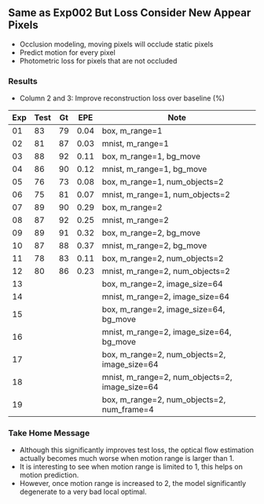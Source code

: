 ## Same as Exp002 But Loss Consider New Appear Pixels

- Occlusion modeling, moving pixels will occlude static pixels
- Predict motion for every pixel
- Photometric loss for pixels that are not occluded

### Results

- Column 2 and 3: Improve reconstruction loss over baseline (%) 

| Exp  | Test | Gt   | EPE  | Note |
| ---- | ---- | ---- | ---- | ---- |
| 01 | 83 | 79 | 0.04 | box, m_range=1 |
| 02 | 81 | 87 | 0.03 | mnist, m_range=1 |
| 03 | 88 | 92 | 0.11 | box, m_range=1, bg_move |
| 04 | 86 | 90 | 0.12 | mnist, m_range=1, bg_move |
| 05 | 76 | 73 | 0.08 | box, m_range=1, num_objects=2 |
| 06 | 75 | 81 | 0.07 | mnist, m_range=1, num_objects=2 |
| 07 | 89 | 90 | 0.29 | box, m_range=2 |
| 08 | 87 | 92 | 0.25 | mnist, m_range=2 |
| 09 | 89 | 91 | 0.32 | box, m_range=2, bg_move |
| 10 | 87 | 88 | 0.37 | mnist, m_range=2, bg_move |
| 11 | 78 | 83 | 0.11 | box, m_range=2, num_objects=2 |
| 12 | 80 | 86 | 0.23 | mnist, m_range=2, num_objects=2 |
| 13 |  |  |  | box, m_range=2, image_size=64 |
| 14 |  |  |  | mnist, m_range=2, image_size=64 |
| 15 |  |  |  | box, m_range=2, image_size=64, bg_move |
| 16 |  |  |  | mnist, m_range=2, image_size=64, bg_move |
| 17 |  |  |  | box, m_range=2, num_objects=2, image_size=64 |
| 18 |  |  |  | mnist, m_range=2, num_objects=2, image_size=64 |
| 19 |  |  |  | box, m_range=2, num_objects=2, num_frame=4 |

### Take Home Message

- Although this significantly improves test loss, the optical flow estimation actually becomes much worse when motion range is larger than 1.
- It is interesting to see when motion range is limited to 1, this helps on motion prediction.
- However, once motion range is increased to 2, the model significantly degenerate to a very bad local optimal.
